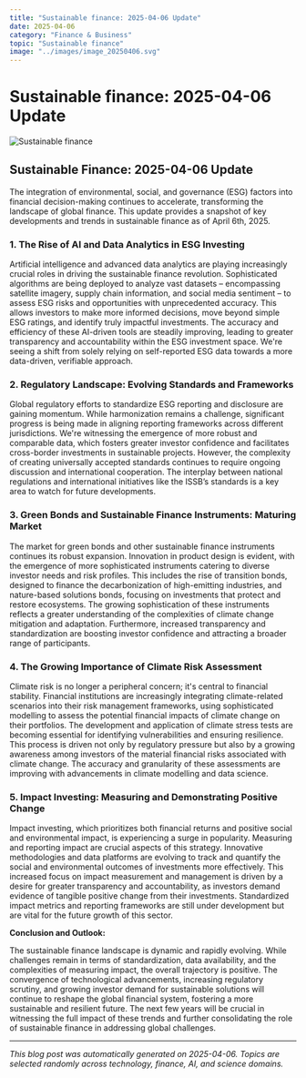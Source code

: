 ```yaml
---
title: "Sustainable finance: 2025-04-06 Update"
date: 2025-04-06
category: "Finance & Business"
topic: "Sustainable finance"
image: "../images/image_20250406.svg"
---
```


# Sustainable finance: 2025-04-06 Update

![Sustainable finance](../images/image_20250406.svg)

## Sustainable Finance: 2025-04-06 Update

The integration of environmental, social, and governance (ESG) factors into financial decision-making continues to accelerate, transforming the landscape of global finance. This update provides a snapshot of key developments and trends in sustainable finance as of April 6th, 2025.


### 1.  The Rise of AI and Data Analytics in ESG Investing

Artificial intelligence and advanced data analytics are playing increasingly crucial roles in driving the sustainable finance revolution.  Sophisticated algorithms are being deployed to analyze vast datasets – encompassing satellite imagery, supply chain information, and social media sentiment – to assess ESG risks and opportunities with unprecedented accuracy. This allows investors to make more informed decisions, move beyond simple ESG ratings, and identify truly impactful investments.  The accuracy and efficiency of these AI-driven tools are steadily improving, leading to greater transparency and accountability within the ESG investment space.  We're seeing a shift from solely relying on self-reported ESG data towards a more data-driven, verifiable approach.


### 2.  Regulatory Landscape: Evolving Standards and Frameworks

Global regulatory efforts to standardize ESG reporting and disclosure are gaining momentum.  While harmonization remains a challenge, significant progress is being made in aligning reporting frameworks across different jurisdictions.  We're witnessing the emergence of more robust and comparable data, which fosters greater investor confidence and facilitates cross-border investments in sustainable projects.  However, the complexity of creating universally accepted standards continues to require ongoing discussion and international cooperation.   The interplay between national regulations and international initiatives like the ISSB’s standards is a key area to watch for future developments.


### 3.  Green Bonds and Sustainable Finance Instruments: Maturing Market

The market for green bonds and other sustainable finance instruments continues its robust expansion.  Innovation in product design is evident, with the emergence of more sophisticated instruments catering to diverse investor needs and risk profiles.  This includes the rise of transition bonds, designed to finance the decarbonization of high-emitting industries, and nature-based solutions bonds, focusing on investments that protect and restore ecosystems. The growing sophistication of these instruments reflects a greater understanding of the complexities of climate change mitigation and adaptation.  Furthermore, increased transparency and standardization are boosting investor confidence and attracting a broader range of participants.


### 4.  The Growing Importance of Climate Risk Assessment

Climate risk is no longer a peripheral concern; it's central to financial stability.  Financial institutions are increasingly integrating climate-related scenarios into their risk management frameworks, using sophisticated modelling to assess the potential financial impacts of climate change on their portfolios.  The development and application of climate stress tests are becoming essential for identifying vulnerabilities and ensuring resilience. This process is driven not only by regulatory pressure but also by a growing awareness among investors of the material financial risks associated with climate change.  The accuracy and granularity of these assessments are improving with advancements in climate modelling and data science.


### 5.  Impact Investing: Measuring and Demonstrating Positive Change

Impact investing, which prioritizes both financial returns and positive social and environmental impact, is experiencing a surge in popularity.  Measuring and reporting impact are crucial aspects of this strategy.  Innovative methodologies and data platforms are evolving to track and quantify the social and environmental outcomes of investments more effectively.  This increased focus on impact measurement and management is driven by a desire for greater transparency and accountability, as investors demand evidence of tangible positive change from their investments.  Standardized impact metrics and reporting frameworks are still under development but are vital for the future growth of this sector.


**Conclusion and Outlook:**

The sustainable finance landscape is dynamic and rapidly evolving.  While challenges remain in terms of standardization, data availability, and the complexities of measuring impact, the overall trajectory is positive. The convergence of technological advancements, increasing regulatory scrutiny, and growing investor demand for sustainable solutions will continue to reshape the global financial system, fostering a more sustainable and resilient future.  The next few years will be crucial in witnessing the full impact of these trends and further consolidating the role of sustainable finance in addressing global challenges.


---
*This blog post was automatically generated on 2025-04-06. Topics are selected randomly across technology, finance, AI, and science domains.*
